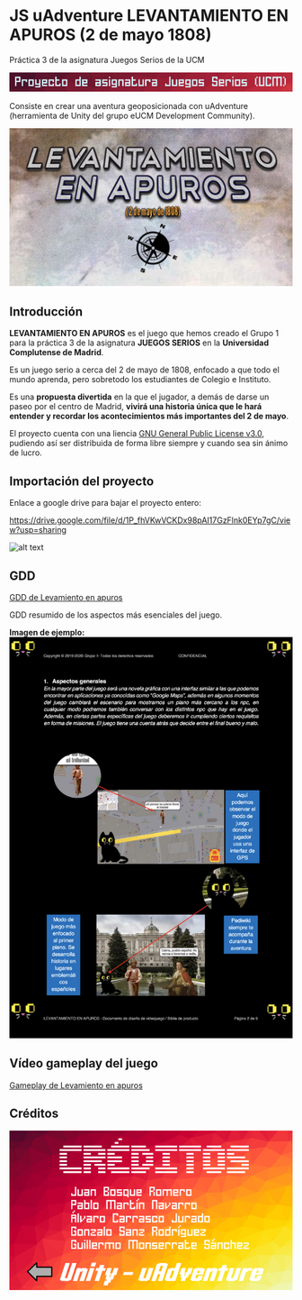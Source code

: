 # JS uAdventure LEVANTAMIENTO EN APUROS (2 de mayo 1808)
Práctica 3 de la asignatura Juegos Serios de la UCM

![alt text](https://github.com/RamzaFFT/JS_uAdventure_LevantamientoEnApuros/blob/master/Cre%CC%81ditos%20y%20Referencias/InfoProyectoJS.png)

Consiste en crear una aventura geoposicionada con uAdventure (herramienta de Unity del grupo eUCM Development Community).

![alt text](https://github.com/RamzaFFT/JS_uAdventure_LevantamientoEnApuros/blob/master/JS_Logo2.png)

## Introducción
**LEVANTAMIENTO EN APUROS** es el juego que hemos creado el Grupo 1 para la práctica 3 de la asignatura **JUEGOS SERIOS** en la **Universidad Complutense de Madrid**. 

Es un juego serio a cerca del 2 de mayo de 1808, enfocado a que todo el mundo aprenda, pero sobretodo los estudiantes de Colegio e Instituto.

Es una **propuesta divertida** en la que el jugador, a demás de darse un paseo por el centro de Madrid, **vivirá una historia única que le hará entender y recordar los acontecimientos más importantes del 2 de mayo**.

El proyecto cuenta con una liencia [GNU General Public License v3.0](https://github.com/RamzaFFT/JS_uAdventure_LevantamientoEnApuros/blob/master/LICENSE), pudiendo así ser distribuida de forma libre siempre y cuando sea sin ánimo de lucro.

## Importación del proyecto

Enlace a google drive para bajar el proyecto entero: 

https://drive.google.com/file/d/1P_fhVKwVCKDx98pAI17GzFlnk0EYp7gC/view?usp=sharing

![alt text](https://github.com/RamzaFFT/JS_uAdventure_LevantamientoEnApuros/blob/master/Logo_LevantamientoEnApuros.png)

## GDD

[GDD de Levamiento en apuros](https://github.com/RamzaFFT/JS_uAdventure_LevantamientoEnApuros/blob/master/Levantamiento%20en%20apuros.pdf)


GDD resumido de los aspectos más esenciales del juego.

**Imagen de ejemplo:**
![alt text](https://github.com/RamzaFFT/JS_uAdventure_LevantamientoEnApuros/blob/master/EjemploGDD.png)


## Vídeo gameplay del juego

[Gameplay de Levamiento en apuros](https://drive.google.com/file/d/1JM9n8AWMAnktst-vf4cEjLe6MiMgUa6t/view?usp=sharing)

## Créditos

![alt text](https://github.com/RamzaFFT/JS_uAdventure_LevantamientoEnApuros/blob/master/Cre%CC%81ditos%20y%20Referencias/Credits.png)
